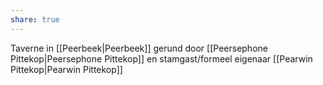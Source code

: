 ```yaml
---
share: true
---
```

Taverne in [[Peerbeek|Peerbeek]] gerund door [[Peersephone Pittekop|Peersephone Pittekop]] en stamgast/formeel eigenaar [[Pearwin Pittekop|Pearwin Pittekop]]

